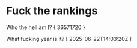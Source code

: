 # Fuck the rankings

Who the hell am I?
{ 36571720 }

What fucking year is it?
[ 2025-06-22T14:03:20Z ]
